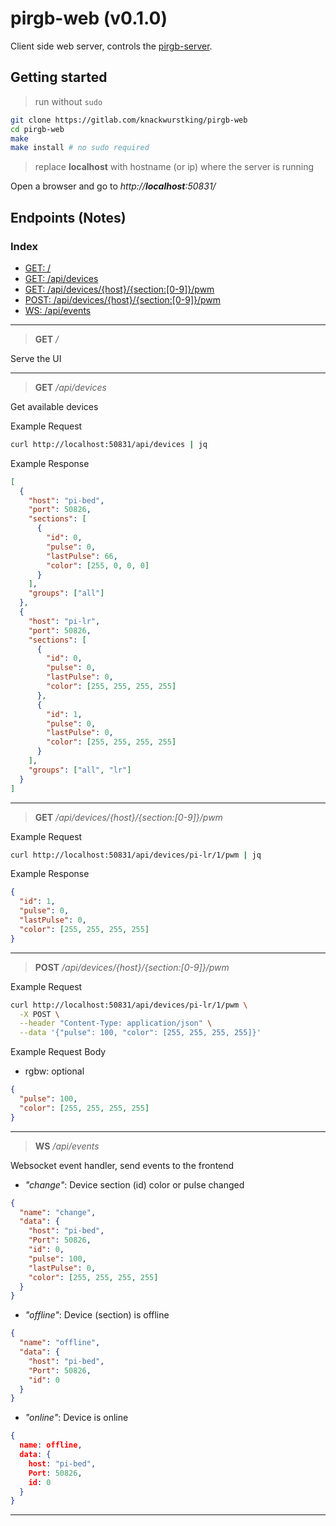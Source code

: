 # pirgb-web (v0.1.0)

Client side web server, controls the [pirgb-server](http://gitlab.com/knackwurstking/pirgb-server.git).

## Getting started

> run without `sudo`

```bash
git clone https://gitlab.com/knackwurstking/pirgb-web
cd pirgb-web
make
make install # no sudo required
```

> replace **localhost** with hostname (or ip) where the server is running

Open a browser and go to _http://**localhost**:50831/_

## Endpoints (Notes)

### Index

- [GET: /](#endpoint-ui)
- [GET: /api/devices](#endpoint-api-devices)
- [GET: /api/devices/{host}/{section:\[0-9\]}/pwm](#endpoint-api-get-pwm)
- [POST: /api/devices/{host}/{section:\[0-9\]}/pwm](#endpoint-api-post-pwm)
- [WS: /api/events](#endpoint-api-events)

---

<a id="endpoint-ui"></a>

> **GET** _/_

Serve the UI

---

<a id="endpoint-api-devices"></a>

> **GET** _/api/devices_

Get available devices

Example Request

```sh
curl http://localhost:50831/api/devices | jq
```

Example Response

```json
[
  {
    "host": "pi-bed",
    "port": 50826,
    "sections": [
      {
        "id": 0,
        "pulse": 0,
        "lastPulse": 66,
        "color": [255, 0, 0, 0]
      }
    ],
    "groups": ["all"]
  },
  {
    "host": "pi-lr",
    "port": 50826,
    "sections": [
      {
        "id": 0,
        "pulse": 0,
        "lastPulse": 0,
        "color": [255, 255, 255, 255]
      },
      {
        "id": 1,
        "pulse": 0,
        "lastPulse": 0,
        "color": [255, 255, 255, 255]
      }
    ],
    "groups": ["all", "lr"]
  }
]
```

---

<a id="endpoint-api-get-pwm"></a>

> **GET** _/api/devices/{host}/{section:[0-9]}/pwm_

Example Request

```sh
curl http://localhost:50831/api/devices/pi-lr/1/pwm | jq
```

Example Response

```json
{
  "id": 1,
  "pulse": 0,
  "lastPulse": 0,
  "color": [255, 255, 255, 255]
}
```

---

<a id="endpoint-api-post-pwm"></a>

> **POST** _/api/devices/{host}/{section:[0-9]}/pwm_

Example Request

```sh
curl http://localhost:50831/api/devices/pi-lr/1/pwm \
  -X POST \
  --header "Content-Type: application/json" \
  --data '{"pulse": 100, "color": [255, 255, 255, 255]}'
```

Example Request Body

* rgbw: optional


```json
{
  "pulse": 100,
  "color": [255, 255, 255, 255]
}
```

---

<a id="endpoint-api-events"></a>

> **WS** _/api/events_

Websocket event handler, send events to the frontend

- _"change"_: Device section (id) color or pulse changed

```json
{
  "name": "change",
  "data": {
    "host": "pi-bed",
    "Port": 50826,
    "id": 0,
    "pulse": 100,
    "lastPulse": 0,
    "color": [255, 255, 255, 255]
  }
}
```

- _"offline"_: Device (section) is offline

```json
{
  "name": "offline",
  "data": {
    "host": "pi-bed",
    "Port": 50826,
    "id": 0
  }
}
```

- _"online"_: Device is online

```json
{
  name: offline,
  data: {
    host: "pi-bed",
    Port: 50826,
    id: 0
  }
}
```

---
